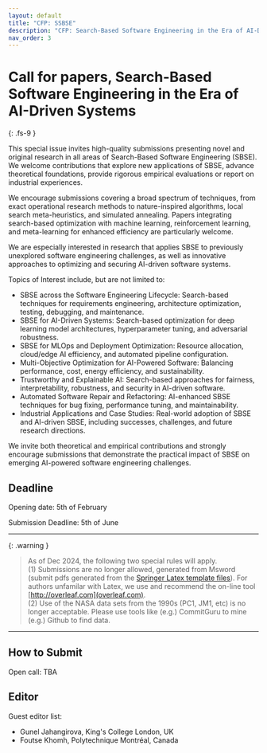 ```yaml
---
layout: default
title: "CFP: SSBSE"
description: "CFP: Search-Based Software Engineering in the Era of AI-Driven Systems"
nav_order: 3
---
```


# Call for papers, Search-Based Software Engineering in the Era of AI-Driven Systems
{: .fs-9 }

This special issue invites high-quality submissions presenting novel and original research in all areas of Search-Based Software Engineering (SBSE). We welcome contributions that explore new applications of SBSE, advance theoretical foundations, provide rigorous empirical evaluations or report on industrial experiences. 

We encourage submissions covering a broad spectrum of techniques, from exact operational research methods to nature-inspired algorithms, local search meta-heuristics, and simulated annealing. Papers integrating search-based optimization with machine learning, reinforcement learning, and meta-learning for enhanced efficiency are particularly welcome. 

We are especially interested in research that applies SBSE to previously unexplored software engineering challenges, as well as innovative approaches to optimizing and securing AI-driven software systems.

Topics of Interest include, but are not limited to:

-	SBSE across the Software Engineering Lifecycle: Search-based techniques for requirements engineering, architecture optimization, testing, debugging, and maintenance.
-	SBSE for AI-Driven Systems: Search-based optimization for deep learning model architectures, hyperparameter tuning, and adversarial robustness.
-	SBSE for MLOps and Deployment Optimization: Resource allocation, cloud/edge AI efficiency, and automated pipeline configuration.
-	Multi-Objective Optimization for AI-Powered Software: Balancing performance, cost, energy efficiency, and sustainability.
-	Trustworthy and Explainable AI: Search-based approaches for fairness, interpretability, robustness, and security in AI-driven software.
-	Automated Software Repair and Refactoring: AI-enhanced SBSE techniques for bug fixing, performance tuning, and maintainability.
-	Industrial Applications and Case Studies: Real-world adoption of SBSE and AI-driven SBSE, including successes, challenges, and future research directions.

We invite both theoretical and empirical contributions and strongly encourage submissions that demonstrate the practical impact of SBSE on emerging AI-powered software engineering challenges.

## Deadline

Opening date: 5th of February

Submission Deadline: 5th of June

---
{: .warning }  
> As of Dec 2024, the following two special rules will apply. <br>(1) Submissions are no longer allowed, generated from Msword (submit pdfs generated from the
[Springer Latex template files](https://resource-cms.springernature.com/springer-cms/rest/v1/content/18782940/data/v11)). For authors unfamilar with Latex, we use and recommend the on-line tool [http://overleaf.com](overleaf.com). <br>
(2) Use of the NASA data sets from the 1990s (PC1, JM1, etc) is no longer acceptable. Please use tools like (e.g.) CommitGuru to mine (e.g.) Github to find data.
---

## How to Submit

Open call: TBA

## Editor

Guest editor list: 
- Gunel Jahangirova, King's College London, UK
- Foutse Khomh, Polytechnique Montréal, Canada 

